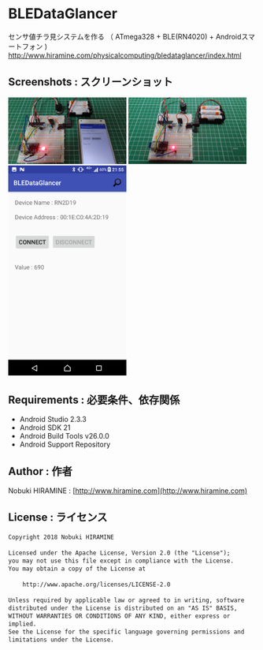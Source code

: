 # BLEDataGlancer
センサ値チラ見システムを作る （ ATmega328 + BLE(RN4020) + Androidスマートフォン )
http://www.hiramine.com/physicalcomputing/bledataglancer/index.html

## Screenshots : スクリーンショット
<img src="screenshots/screenshot_01.jpg" width="240" alt="Screenshot"/> <img src="screenshots/screenshot_02.jpg" width="240" alt="Screenshot"/> <img src="screenshots/screenshot_03.png" width="240" alt="Screenshot"/>

## Requirements : 必要条件、依存関係
- Android Studio 2.3.3
- Android SDK 21
- Android Build Tools v26.0.0
- Android Support Repository

## Author : 作者
Nobuki HIRAMINE : [http://www.hiramine.com](http://www.hiramine.com)

## License : ライセンス
```
Copyright 2018 Nobuki HIRAMINE

Licensed under the Apache License, Version 2.0 (the "License");
you may not use this file except in compliance with the License.
You may obtain a copy of the License at

    http://www.apache.org/licenses/LICENSE-2.0

Unless required by applicable law or agreed to in writing, software
distributed under the License is distributed on an "AS IS" BASIS,
WITHOUT WARRANTIES OR CONDITIONS OF ANY KIND, either express or implied.
See the License for the specific language governing permissions and
limitations under the License.
```
